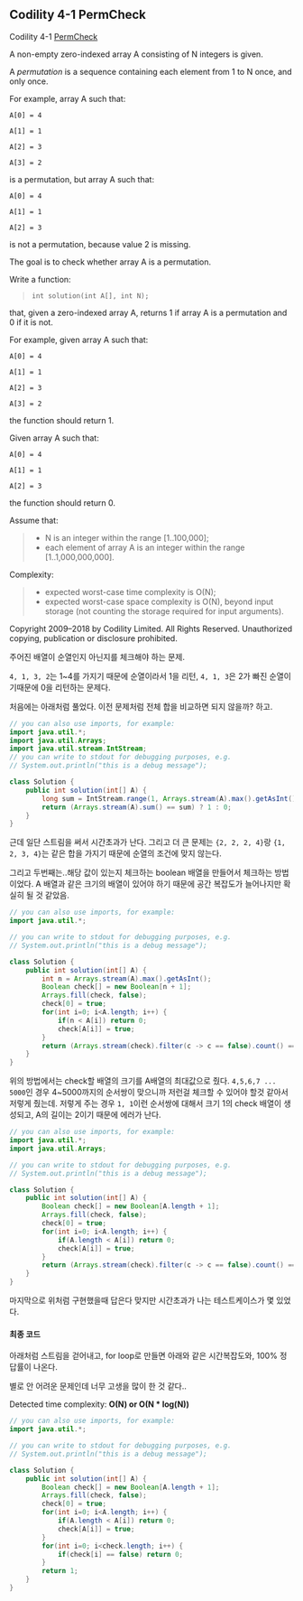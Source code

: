 ## Codility 4-1 PermCheck


Codility 4-1  [PermCheck](https://app.codility.com/programmers/lessons/4-counting_elements/perm_check/)

A non-empty zero-indexed array A consisting of N integers is given.

A *permutation* is a sequence containing each element from 1 to N once, and only once.

For example, array A such that:

	A[0] = 4

	A[1] = 1

	A[2] = 3

	A[3] = 2

is a permutation, but array A such that:

	A[0] = 4

	A[1] = 1

	A[2] = 3

is not a permutation, because value 2 is missing.

The goal is to check whether array A is a permutation.

Write a function:

> `int solution(int A[], int N);`

that, given a zero-indexed array A, returns 1 if array A is a permutation and 0 if it is not.

For example, given array A such that:

	A[0] = 4

	A[1] = 1

	A[2] = 3

	A[3] = 2

the function should return 1.

Given array A such that:

	A[0] = 4

	A[1] = 1

	A[2] = 3

the function should return 0.

Assume that:

> - N is an integer within the range [1..100,000];
> - each element of array A is an integer within the range [1..1,000,000,000].

Complexity:

> - expected worst-case time complexity is O(N);
> - expected worst-case space complexity is O(N), beyond input storage (not counting the storage required for input arguments).

Copyright 2009–2018 by Codility Limited. All Rights Reserved. Unauthorized copying, publication or disclosure prohibited.



주어진 배열이 순열인지 아닌지를 체크해야 하는 문제.

`4, 1, 3, 2`는 1~4를 가지기 때문에 순열이라서 1을 리턴, `4, 1, 3`은 2가 빠진 순열이기때문에 0을 리턴하는 문제다.

처음에는 아래처럼 풀었다. 이전 문제처럼 전체 합을 비교하면 되지 않을까? 하고.

```java
// you can also use imports, for example:
import java.util.*;
import java.util.Arrays;
import java.util.stream.IntStream;
// you can write to stdout for debugging purposes, e.g.
// System.out.println("this is a debug message");

class Solution {
    public int solution(int[] A) {
        long sum = IntStream.range(1, Arrays.stream(A).max().getAsInt() + 1).sum();
        return (Arrays.stream(A).sum() == sum) ? 1 : 0;
    }
}
```

근데 일단 스트림을 써서 시간초과가 난다. 그리고 더 큰 문제는 `{2, 2, 2, 4}`랑 `{1, 2, 3, 4}`는 같은 합을 가지기 때문에 순열의 조건에 맞지 않는다.

그리고 두번째는..해당 값이 있는지 체크하는 boolean 배열을 만들어서 체크하는 방법이었다. A 배열과 같은 크기의 배열이 있어야 하기 때문에 공간 복잡도가 늘어나지만 확실히 될 것 같았음.

```java
// you can also use imports, for example:
import java.util.*;

// you can write to stdout for debugging purposes, e.g.
// System.out.println("this is a debug message");

class Solution {
    public int solution(int[] A) {
        int n = Arrays.stream(A).max().getAsInt();
        Boolean check[] = new Boolean[n + 1];
        Arrays.fill(check, false);
        check[0] = true;
        for(int i=0; i<A.length; i++) {
            if(n < A[i]) return 0;
            check[A[i]] = true;
        }
        return (Arrays.stream(check).filter(c -> c == false).count() == 0) ? 1 : 0;
    }
}
```

위의 방법에서는 check할 배열의 크기를 A배열의 최대값으로 줬다. `4,5,6,7 ... 5000`인 경우 4~5000까지의 순서쌍이 맞으니까 저런걸 체크할 수 있어야 할것 같아서 저렇게 줬는데. 저렇게 주는 경우 `1, 1`이런 순서쌍에 대해서 크기 1의 check 배열이 생성되고, A의 길이는 2이기 때문에 에러가 난다.

```java
// you can also use imports, for example:
import java.util.*;
import java.util.Arrays;

// you can write to stdout for debugging purposes, e.g.
// System.out.println("this is a debug message");

class Solution {
    public int solution(int[] A) {
        Boolean check[] = new Boolean[A.length + 1];
        Arrays.fill(check, false);
        check[0] = true;
        for(int i=0; i<A.length; i++) {
            if(A.length < A[i]) return 0;
            check[A[i]] = true;
        }
        return (Arrays.stream(check).filter(c -> c == false).count() == 0) ? 1 : 0;
    }
}
```

마지막으로 위처럼 구현했을때 답은다 맞지만 시간초과가 나는 테스트케이스가 몇 있었다.



#### 최종 코드

아래처럼 스트림을 걷어내고, for loop로 만들면 아래와 같은 시간복잡도와, 100% 정답률이 나온다.

별로 안 어려운 문제인데 너무 고생을 많이 한 것 같다..

Detected time complexity: **O(N) or O(N \* log(N))**

```java
// you can also use imports, for example:
import java.util.*;

// you can write to stdout for debugging purposes, e.g.
// System.out.println("this is a debug message");

class Solution {
    public int solution(int[] A) {
        Boolean check[] = new Boolean[A.length + 1];
        Arrays.fill(check, false);
        check[0] = true;
        for(int i=0; i<A.length; i++) {
            if(A.length < A[i]) return 0;
            check[A[i]] = true;
        }
        for(int i=0; i<check.length; i++) {
            if(check[i] == false) return 0;
        }
        return 1;
    }
}
```

